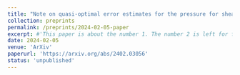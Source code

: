 ```yaml
---
title: "Note on quasi-optimal error estimates for the pressure for shear-thickening fluids"
collection: preprints
permalink: /preprints/2024-02-05-paper
excerpt: #'This paper is about the number 1. The number 2 is left for future work.'
date: 2024-02-05
venue: 'ArXiv'
paperurl: 'https://arxiv.org/abs/2402.03056'
status: 'unpublished'
---
```

 

